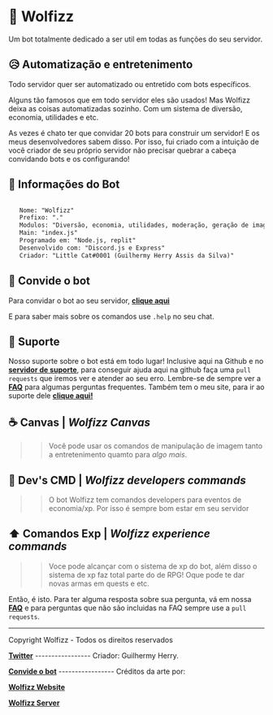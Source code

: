 # 🐺 Wolfizz

Um bot totalmente dedicado a ser util em todas as funções do seu servidor.

😥 Automatização e entretenimento
-
 Todo servidor quer ser automatizado ou entretido com bots específicos.

 Alguns tão famosos que em todo servidor eles são usados! Mas Wolfizz deixa as coisas automatizadas sozinho. Com um sistema de diversão, economia, utilidades e etc.

  As vezes é chato ter que convidar 20 bots para construir um servidor! E os meus desenvolvedores sabem disso. Por isso, fui criado com a intuição de você criador de seu próprio servidor não precisar quebrar a cabeça convidando bots e os configurando!

👑 Informações do Bot
-
```md

   Nome: "Wolfizz"
   Prefixo: "."
   Modulos: "Diversão, economia, utilidades, moderação, geração de imagens e etc"
   Main: "index.js"
   Programado em: "Node.js, replit"
   Desenvolvido com: "Discord.js e Express"
   Criador: "Little Cat#0001 (Guilhermy Herry Assis da Silva)"

```

📩 Convide o bot
-
 Para convidar o bot ao seu servidor, **[clique aqui](https://discord.com/api/oauth2/authorize?client_id=848291081707716638&permissions=8&scope=bot)**

E para saber mais sobre os comandos use `.help` no seu chat.

🔔 Suporte
-
Nosso suporte sobre o bot está em todo lugar! Inclusive aqui na Github e no **[servidor de suporte]()**, para conseguir ajuda aqui na github faça uma `pull requests` que iremos ver e atender ao seu erro. Lembre-se de sempre ver a **[FAQ]()** para algumas perguntas frequentes.
 Também tem o meu site, para ir ao suporte dele **[clique aqui!]()**

☕ Canvas | *Wolfizz Canvas*
-
> > Você pode usar os comandos de manipulação de imagem tanto a entretenimento quamto para *algo mais*.

🎫 Dev's CMD | *Wolfizz developers commands*
-
> > O bot Wolfizz tem comandos developers para eventos de economia/xp. Por isso é sempre bom estar em seu servidor

⬆ Comandos Exp | *Wolfizz experience commands*
-
> > Voce pode alcançar com o sistema de xp do bot, além disso o sistema de xp faz total parte do de RPG! Oque pode te dar novas armas em quests e etc.

 Então, é isto. Para ter alguma resposta sobre sua pergunta, vá em nossa **[FAQ]()** e para perguntas que não são incluidas na FAQ sempre use a `pull requests`.



------------------------------------------------------------------------------------------------------------------------------------------------------------------------------------------------------------------------------------------------------------------------------------------------------------------
Copyright Wolfizz - Todos os direitos reservados

**[Twitter]()** ----------------- Criador: Guilhermy Herry.

**[Convide o bot]()** ----------------- Créditos da arte por: 

**[Wolfizz Website]()**

**[Wolfizz Server]()**
